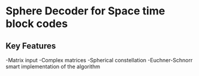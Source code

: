 Sphere Decoder for Space time block codes
=========================================

Key Features
------------
-Matrix input
-Complex matrices
-Spherical constellation
-Euchner-Schnorr smart implementation of the algorithm